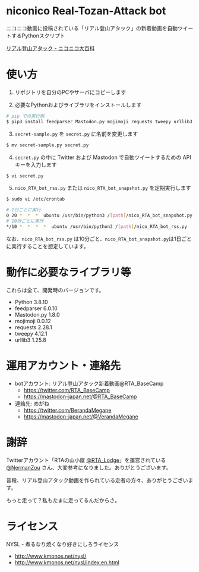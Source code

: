 # niconico Real-Tozan-Attack bot
ニコニコ動画に投稿されている「リアル登山アタック」の新着動画を自動ツイートするPythonスクリプト

[リアル登山アタック - ニコニコ大百科](https://dic.nicovideo.jp/a/rta%28%E3%83%AA%E3%82%A2%E3%83%AB%E7%99%BB%E5%B1%B1%E3%82%A2%E3%82%BF%E3%83%83%E3%82%AF%29)

# 使い方
1. リポジトリを自分のPCやサーバにコピーします

2. 必要なPythonおよびライブラリをインストールします
```bash
# pip での実行例
$ pip3 install feedparser Mastodon.py mojimoji requests tweepy urllib3
```

3. `secret-sample.py` を `secret.py` に名前を変更します
```bash
$ mv secret-sample.py secret.py
```

4. `secret.py` の中に Twitter および Mastodon で自動ツイートするための API キーを入力します
```bash
$ vi secret.py
```

5. `nico_RTA_bot_rss.py` または `nico_RTA_bot_snapshot.py` を定期実行します
```bash
$ sudo vi /etc/crontab

# 1日ごとに実行
0 20 *  *  *  ubuntu /usr/bin/python3 /[path]/nico_RTA_bot_snapshot.py
# 10分ごとに実行
*/10 *  *  *  *  ubuntu /usr/bin/python3 /[path]/nico_RTA_bot_rss.py
```

なお、`nico_RTA_bot_rss.py` は10分ごと、`nico_RTA_bot_snapshot.py`は1日ごとに実行することを想定しています。

# 動作に必要なライブラリ等
これらは全て、開発時のバージョンです。

* Python 3.8.10
* feedparser 6.0.10
* Mastodon.py 1.8.0
* mojimoji 0.0.12
* requests 2.28.1
* tweepy 4.12.1
* urllib3 1.25.8

# 運用アカウント・連絡先
* botアカウント: リアル登山アタック新着動画@RTA_BaseCamp
  * https://twitter.com/RTA_BaseCamp
  * https://mastodon-japan.net/@RTA_BaseCamp
* 連絡先: めがね
  * https://twitter.com/BerandaMegane
  * https://mastodon-japan.net/@VerandaMegane

# 謝辞
Twitterアカウント「RTAの山小屋 [@RTA_Lodge](https://twitter.com/RTA_Lodge)」を運営されている [@NermanZou](https://twitter.com/NermanZou) さん、大変参考になりました。ありがとうございます。

普段、リアル登山アタック動画を作られている走者の方々、ありがとうございます。

もっと走って？私もたまに走ってるんだからさ。

# ライセンス
NYSL - 煮るなり焼くなり好きにしろライセンス
* http://www.kmonos.net/nysl/
* http://www.kmonos.net/nysl/index.en.html
